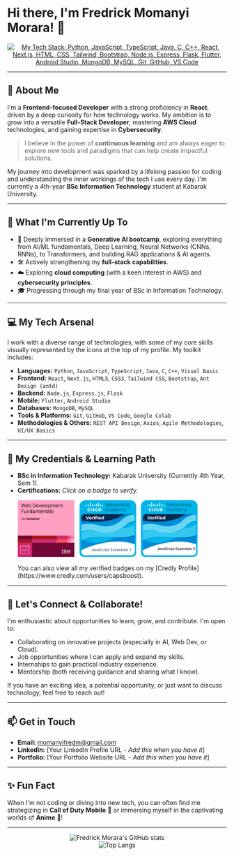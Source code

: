 # Hi there, I'm Fredrick Momanyi Morara! 👋

<p align="center">
  <a href="https://skillicons.dev">
    <img src="https://skillicons.dev/icons?i=python,javascript,typescript,java,c,cpp,react,nextjs,html,css,tailwind,bootstrap,nodejs,express,flask,flutter,androidstudio,mongodb,mysql,git,github,vscode&perline=11" alt="My Tech Stack: Python, JavaScript, TypeScript, Java, C, C++, React, Next.js, HTML, CSS, Tailwind, Bootstrap, Node.js, Express, Flask, Flutter, Android Studio, MongoDB, MySQL, Git, GitHub, VS Code"/>
  </a>
</p>

---

## 🚀 About Me

I'm a **Frontend-focused Developer** with a strong proficiency in **React**, driven by a deep curiosity for how technology works. My ambition is to grow into a versatile **Full-Stack Developer**, mastering **AWS Cloud** technologies, and gaining expertise in **Cybersecurity**.

> I believe in the power of **continuous learning** and am always eager to explore new tools and paradigms that can help create impactful solutions.

My journey into development was sparked by a lifelong passion for coding and understanding the inner workings of the tech I use every day. I'm currently a 4th-year **BSc Information Technology** student at Kabarak University.

---

## 🌱 What I'm Currently Up To

*   🚀 Deeply immersed in a **Generative AI bootcamp**, exploring everything from AI/ML fundamentals, Deep Learning, Neural Networks (CNNs, RNNs), to Transformers, and building RAG applications & AI agents.
*   🛠️ Actively strengthening my **full-stack capabilities**.
*   ☁️ Exploring **cloud computing** (with a keen interest in AWS) and **cybersecurity principles**.
*   🎓 Progressing through my final year of BSc in Information Technology.

---

## 💻 My Tech Arsenal

I work with a diverse range of technologies, with some of my core skills visually represented by the icons at the top of my profile. My toolkit includes:

*   **Languages:** `Python`, `JavaScript`, `TypeScript`, `Java`, `C`, `C++`, `Visual Basic`
*   **Frontend:** `React`, `Next.js`, `HTML5`, `CSS3`, `Tailwind CSS`, `Bootstrap`, `Ant Design (antd)`
*   **Backend:** `Node.js`, `Express.js`, `Flask`
*   **Mobile:** `Flutter`, `Android Studio`
*   **Databases:** `MongoDB`, `MySQL`
*   **Tools & Platforms:** `Git`, `GitHub`, `VS Code`, `Google Colab`
*   **Methodologies & Others:** `REST API Design`, `Axios`, `Agile Methodologies`, `UI/UX Basics`

---

## 📜 My Credentials & Learning Path

*   **BSc in Information Technology:** Kabarak University (Currently 4th Year, Sem 1).
*   **Certifications:** *Click on a badge to verify.*
    <p align="left">
      <a href="https://www.credly.com/badges/9f293a6d-d5a7-4e12-989a-7caec75c8bbd/public_url" target="_blank" rel="noopener noreferrer"><img src="assets/ibm-web-dev-fundamentals.png" alt="Web Development Fundamentals Badge (IBM SkillsBuild)" width="130"></a>  
      <a href="https://www.credly.com/badges/2f611a84-0c6b-47e8-8bbe-60611b834fb0/public_url" target="_blank" rel="noopener noreferrer"><img src="assets/cisco-js-essentials-1.png" alt="JavaScript Essentials 1 Badge (Cisco NetAcad)" width="130"></a>  
      <a href="https://www.credly.com/badges/3068b105-755a-413b-9120-5d2462b360f3/public_url" target="_blank" rel="noopener noreferrer"><img src="assets/cisco-js-essentials-2.png" alt="JavaScript Essentials 2 Badge (Cisco NetAcad)" width="130"></a>
    </p>
    You can also view all my verified badges on my [Credly Profile](https://www.credly.com/users/capsboost).

---

## 🤝 Let's Connect & Collaborate!

I'm enthusiastic about opportunities to learn, grow, and contribute. I'm open to:
*   Collaborating on innovative projects (especially in AI, Web Dev, or Cloud).
*   Job opportunities where I can apply and expand my skills.
*   Internships to gain practical industry experience.
*   Mentorship (both receiving guidance and sharing what I know).

If you have an exciting idea, a potential opportunity, or just want to discuss technology, feel free to reach out!

---

## 📫 Get in Touch

*   **Email:** [momanyifredm@gmail.com](mailto:momanyifredm@gmail.com)
*   **LinkedIn:** [Your LinkedIn Profile URL - *Add this when you have it*]
*   **Portfolio:** [Your Portfolio Website URL - *Add this when you have it*]

---

## ✨ Fun Fact

When I'm not coding or diving into new tech, you can often find me strategizing in **Call of Duty Mobile** 🔫 or immersing myself in the captivating worlds of **Anime** 🍥!

---

<p align="center">
  <img src="https://github-readme-stats.vercel.app/api?username=fredymorara&show_icons=true&theme=radical&rank_icon=github" alt="Fredrick Morara's GitHub stats" />
  <br/>
  <img src="https://github-readme-stats.vercel.app/api/top-langs/?username=fredymorara&layout=compact&theme=radical" alt="Top Langs" />
</p>
